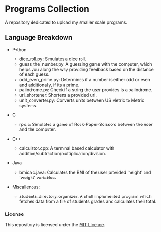 # Programs Collection
A repository dedicated to upload my smaller scale programs.

## Language Breakdown
* Python
  - dice_roll.py: Simulates a dice roll.
  - guess_the_number.py: A guessing game with the computer, which helps you along the way providing feedback based on the distance of each guess.
  - odd_even_prime.py: Determines if a number is either odd or even and additionally, if its a prime.
  - palindrome.py: Check if a string the user provides is a palindrome.
  - url_shortener: Shortens a provided url.
  - unit_converter.py: Converts units between US Metric to Metric systems.
    
* C
  - rpc.c: Simulates a game of Rock-Paper-Scissors between the user and the computer.
    
* C++
  - calculator.cpp: A terminal based calculator with addition/subtraction/multiplication/division.

* Java
  - bmicalc.java: Calculates the BMI of the user provided 'height' and 'weight' variables.

* Miscallenous:
  - students_directory_organizer: A shell implemented program which fetches data from a file of students grades and calculates their total.

### License
This repository is licensed under the [MIT Licence](https://github.com/NikolaosGazis/hoi4-more-ship-names?tab=MIT-1-ov-file).
